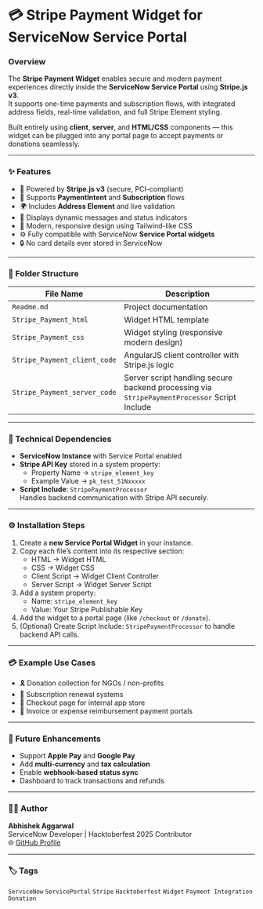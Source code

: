 # 💳 Stripe Payment Widget for ServiceNow Service Portal

### Overview

The **Stripe Payment Widget** enables secure and modern payment experiences directly inside the **ServiceNow Service Portal** using **Stripe.js v3**.  
It supports one-time payments and subscription flows, with integrated address fields, real-time validation, and full Stripe Element styling.

Built entirely using **client**, **server**, and **HTML/CSS** components — this widget can be plugged into any portal page to accept payments or donations seamlessly.

---

### ✨ Features

- 🔐 Powered by **Stripe.js v3** (secure, PCI-compliant)
- 🧾 Supports **PaymentIntent** and **Subscription** flows
- 🌍 Includes **Address Element** and live validation
- 💬 Displays dynamic messages and status indicators
- 💅 Modern, responsive design using Tailwind-like CSS
- ⚙️ Fully compatible with ServiceNow **Service Portal widgets**
- 🔒 No card details ever stored in ServiceNow

---

### 🧩 Folder Structure

| File Name                    | Description                                                                                  |
| ---------------------------- | -------------------------------------------------------------------------------------------- |
| `Readme.md`                  | Project documentation                                                                        |
| `Stripe_Payment_html`        | Widget HTML template                                                                         |
| `Stripe_Payment_css`         | Widget styling (responsive modern design)                                                    |
| `Stripe_Payment_client_code` | AngularJS client controller with Stripe.js logic                                             |
| `Stripe_Payment_server_code` | Server script handling secure backend processing via `StripePaymentProcessor` Script Include |

---

### 🧰 Technical Dependencies

- **ServiceNow Instance** with Service Portal enabled
- **Stripe API Key** stored in a system property:
  - Property Name → `stripe_element_key`
  - Example Value → `pk_test_51Nxxxxx`
- **Script Include**: `StripePaymentProcessor`  
  Handles backend communication with Stripe API securely.

---

### ⚙️ Installation Steps

1. Create a **new Service Portal Widget** in your instance.
2. Copy each file’s content into its respective section:
   - HTML → Widget HTML
   - CSS → Widget CSS
   - Client Script → Widget Client Controller
   - Server Script → Widget Server Script
3. Add a system property:
   - Name: `stripe_element_key`
   - Value: Your Stripe Publishable Key
4. Add the widget to a portal page (like `/checkout` or `/donate`).
5. (Optional) Create Script Include: `StripePaymentProcessor` to handle backend API calls.

---

### 💳 Example Use Cases

- 🎗️ Donation collection for NGOs / non-profits
- 🧾 Subscription renewal systems
- 🛒 Checkout page for internal app store
- 💼 Invoice or expense reimbursement payment portals

---

### 🧠 Future Enhancements

- Support **Apple Pay** and **Google Pay**
- Add **multi-currency** and **tax calculation**
- Enable **webhook-based status sync**
- Dashboard to track transactions and refunds

---

### 🧑‍💻 Author

**Abhishek Aggarwal**  
ServiceNow Developer | Hacktoberfest 2025 Contributor  
🌐 [GitHub Profile](https://github.com/abhishek-aggarwal)

---

### 🏷️ Tags

`ServiceNow` `ServicePortal` `Stripe` `Hacktoberfest` `Widget` `Payment Integration` `Donation`
